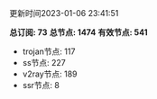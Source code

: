 更新时间2023-01-06 23:41:51

**总订阅: 73**
**总节点: 1474**
**有效节点: 541**
- trojan节点: 117
- ss节点: 227
- v2ray节点: 189
- ssr节点: 8
